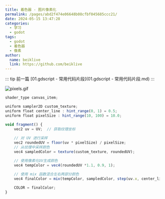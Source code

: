 ```yaml
---
title: 着色器 - 图片像素化
permalink: /pages/abd2f474e06648b08cfbf045685ccc21/
date: 2024-05-15 13:47:28
categories:
  - 学习
  - godot
tags:
  - godot
  - 着色器
  - 像素
author:
  name: beiklive
  link: https://github.com/beiklive
---
```


::: tip 前一篇
[01.gdscript - 常用代码片段](01.gdscript - 常用代码片段.md)
:::


![pixels.gif](https://files-1306865739.cos.ap-beijing.myqcloud.com/202405151348911.gif)



```js
shader_type canvas_item;

uniform sampler2D custom_texture;
uniform float center_line : hint_range(0, 1) = 0.5;
uniform float pixelSize : hint_range(10, 100) = 10.0;

void fragment() {
    vec2 uv = UV;  // 获取纹理坐标
    
    // 对 UV 进行采样
    vec2 roundedUV = floor(uv * pixelSize) / pixelSize;
    // 从纹理中采样颜色
    vec4 sampledColor = texture(custom_texture, roundedUV);

    // 使用像素化UV生成颜色
    vec4 tempColor = vec4(roundedUV *1.1, 0.9, 1);
	
    // 使用 mix 函数混合左右两部分颜色
    vec4 finalColor = mix(tempColor, sampledColor, step(uv.x, center_line));

    COLOR = finalColor;
}


```